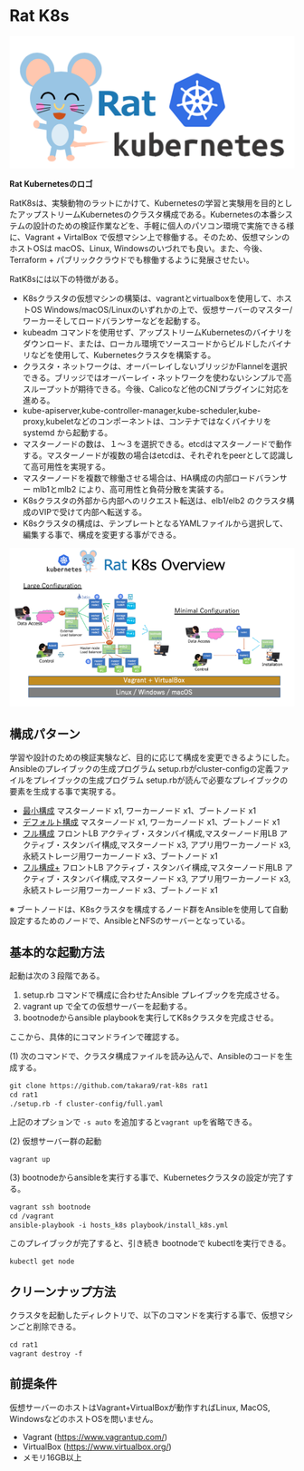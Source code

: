 # Rat K8s


![RatK8s Logo](docs/images/rat_logo.png)

**Rat Kubernetesのロゴ**

RatK8sは、実験動物のラットにかけて、Kubernetesの学習と実験用を目的としたアップストリームKubernetesのクラスタ構成である。Kubernetesの本番システムの設計のための検証作業などを、手軽に個人のパソコン環境で実施できる様に、Vagrant + VirtalBox で仮想マシン上で稼働する。そのため、仮想マシンのホストOSは macOS、Linux, Windowsのいづれでも良い。また、今後、Terraform + パブリッククラウドでも稼働するように発展させたい。


RatK8sには以下の特徴がある。

* K8sクラスタの仮想マシンの構築は、vagrantとvirtualboxを使用して、ホストOS Windows/macOS/Linuxのいずれかの上で、仮想サーバーのマスター/ワーカーそしてロードバランサーなどを起動する。
* kubeadm コマンドを使用せず、アップストリームKubernetesのバイナリをダウンロード、または、ローカル環境でソースコードからビルドしたバイナリなどを使用して、Kubernetesクラスタを構築する。
* クラスタ・ネットワークは、オーバーレイしないブリッジかFlannelを選択できる。ブリッジではオーバーレイ・ネットワークを使わないシンプルで高スループットが期待できる。今後、Calicoなど他のCNIプラグインに対応を進める。
* kube-apiserver,kube-controller-manager,kube-scheduler,kube-proxy,kubeletなどのコンポーネントは、コンテナではなくバイナリをsystemd から起動する。
* マスターノードの数は、１〜３を選択できる。etcdはマスターノードで動作する。マスターノードが複数の場合はetcdは、それぞれをpeerとして認識して高可用性を実現する。
* マスターノードを複数で稼働させる場合は、HA構成の内部ロードバランサー mlb1とmlb2 により、高可用性と負荷分散を実装する。
* K8sクラスタの外部から内部へのリクエスト転送は、elb1/elb2 のクラスタ構成のVIPで受けて内部へ転送する。
* K8sクラスタの構成は、テンプレートとなるYAMLファイルから選択して、編集する事で、構成を変更する事ができる。

![RatK8sのシステム概要](docs/images/ratk8s_overview.png)




## 構成パターン

学習や設計のための検証実験など、目的に応じて構成を変更できるようにした。 Ansibleのプレイブックの生成プログラム setup.rbがcluster-configの定義ファイルをプレイブックの生成プログラム setup.rbが読んで必要なプレイブックの要素を生成する事で実現する。


* [最小構成](docs/config-02.md) マスターノード x1, ワーカーノード x1、ブートノード x1
* [デフォルト構成](docs/config-03.md) マスターノード x1, ワーカーノード x1、ブートノード x1
* [フル構成](docs/config-01.md) フロントLB アクティブ・スタンバイ構成,マスターノード用LB アクティブ・スタンバイ構成,マスターノード x3, アプリ用ワーカーノード x3, 永続ストレージ用ワーカーノード x3、ブートノード x1
* [フル構成+](docs/config-04.md) フロントLB アクティブ・スタンバイ構成,マスターノード用LB アクティブ・スタンバイ構成,マスターノード x3, アプリ用ワーカーノード x3, 永続ストレージ用ワーカーノード x3、ブートノード x1

※ ブートノードは、K8sクラスタを構成するノード群をAnsibleを使用して自動設定するためのノードで、AnsibleとNFSのサーバーとなっている。




## 基本的な起動方法

起動は次の３段階である。
1. setup.rb コマンドで構成に合わせたAnsible プレイブックを完成させる。
2. vagrant up で全ての仮想サーバーを起動する。
3. bootnodeからansible playbookを実行してK8sクラスタを完成させる。

ここから、具体的にコマンドラインで確認する。

(1) 次のコマンドで、クラスタ構成ファイルを読み込んで、Ansibleのコードを生成する。

~~~
git clone https://github.com/takara9/rat-k8s rat1
cd rat1
./setup.rb -f cluster-config/full.yaml 
~~~
上記のオプションで `-s auto` を追加すると`vagrant up`を省略できる。

(2) 仮想サーバー群の起動

~~~
vagrant up
~~~


(3) bootnodeからansibleを実行する事で、Kubernetesクラスタの設定が完了する。

~~~
vagrant ssh bootnode
cd /vagrant
ansible-playbook -i hosts_k8s playbook/install_k8s.yml
~~~
このプレイブックが完了すると、引き続き bootnodeで kubectlを実行できる。

~~~
kubectl get node
~~~


## クリーンナップ方法
クラスタを起動したディレクトリで、以下のコマンドを実行する事で、仮想マシンごと削除できる。

~~~
cd rat1
vagrant destroy -f
~~~



## 前提条件

仮想サーバーのホストはVagrant+VirtualBoxが動作すればLinux, MacOS, WindowsなどのホストOSを問いません。

* Vagrant (https://www.vagrantup.com/)
* VirtualBox (https://www.virtualbox.org/)
* メモリ16GB以上



